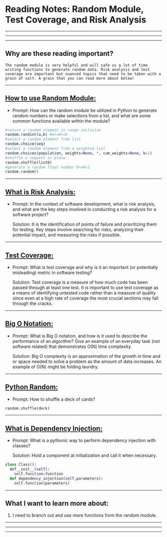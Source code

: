 # **Reading Notes: Random Module, Test Coverage, and Risk Analysis**

---
---
---

## Why are these reading important?

```
The random module is very helpful and will safe us a lot of time writing functions to generate random data. Risk analysis and test coverage are important but nuanced topics that need to be taken with a grain of salt. A grain that you can read more about below!
```

---

## [**How to use Random Module:**](https://www.pythonforbeginners.com/random/how-to-use-the-random-module-in-python)

* Prompt: How can the random module be utilized in Python to generate random numbers or make selections from a list, and what are some common functions available within the module?

```python
#return a random element in range inclusive
random.randint(a,b) #a<=N<=b
#select a random element from list
random.choice(seq)
#select a random element from a weighted list
random.choices(population, weights=None, *, cum_weights=None, k=1)
#shuffle a sequest in place
random.shuffle(list0)
#generate a random float number 0<=N<1
random.random()
```

---

## [**What is Risk Analysis:**](https://www.edureka.co/blog/risk-analysis-in-software-testing/)

* Prompt: In the context of software development, what is risk analysis, and what are the key steps involved in conducting a risk analysis for a software project?

  Solution: It is the identification of points of failure and prioritizing them for testing. Key steps involve searching for risks, analyzing their potential impact, and measuring the risks if possible.
---

## [**Test Coverage:**](https://martinfowler.com/bliki/TestCoverage.html)

* Prompt: What is test coverage and why is it an important (or potentially misleading) metric in software testing?

  Solution: Test coverage is a measure of how much code has been passed through at least one test. It is important to use test coverage as a means of identifying untested code rather than a measure of quality since even at a high rate of coverage the most crucial sections may fall through the cracks.

---

## [**Big O Notation:**](https://www.youtube.com/watch?v=v4cd1O4zkGw)

* Prompt: What is Big O notation, and how is it used to describe the performance of an algorithm? Give an example of an everyday task (not software related) that demonstrates O(N) time complexity.

  Solution: Big O complexity is an approximation of the growth in time and or space needed to solve a problem as the amount of data increases. An example of O(N) might be folding laundry.

---

## [**Python Random:**](https://docs.python.org/3/library/random.html)

* Prompt: How to shuffle a deck of cards?

```python
random.shuffle(deck)
```

---

## [**What is Dependency Injection:**](https://www.freecodecamp.org/news/a-quick-intro-to-dependency-injection-what-it-is-and-when-to-use-it-7578c84fa88f/)

* Prompt: What is a pythonic way to perform dependency injection with classes?

  Solution: Hold a component at initialization and call it when necessary.

```python
class Class():
  def__init__(self):
    self.function=function
  def dependency_injection(self,parameters):
    self.function(parameters)
```

---

## **What I want to learn more about:**

1. I need to branch out and use more functions from the random module.

---
---
---